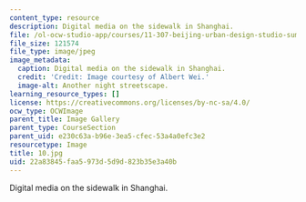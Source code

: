 ```yaml
---
content_type: resource
description: Digital media on the sidewalk in Shanghai.
file: /ol-ocw-studio-app/courses/11-307-beijing-urban-design-studio-summer-2006/22a83845faa5973d5d9d823b35e3a40b_11.jpg
file_size: 121574
file_type: image/jpeg
image_metadata:
  caption: Digital media on the sidewalk in Shanghai.
  credit: 'Credit: Image courtesy of Albert Wei.'
  image-alt: Another night streetscape.
learning_resource_types: []
license: https://creativecommons.org/licenses/by-nc-sa/4.0/
ocw_type: OCWImage
parent_title: Image Gallery
parent_type: CourseSection
parent_uid: e230c63a-b96e-3ea5-cfec-53a4a0efc3e2
resourcetype: Image
title: 10.jpg
uid: 22a83845-faa5-973d-5d9d-823b35e3a40b
---
```

Digital media on the sidewalk in Shanghai.